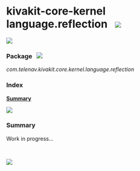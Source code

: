 # kivakit-core-kernel language.reflection &nbsp; ![](../../../documentation/images/mirror-40.png)

![](../documentation/images/horizontal-line.png)

### Package &nbsp; ![](../../../documentation/images/box-32.png)

*com.telenav.kivakit.core.kernel.language.reflection*

### Index

[**Summary**](#summary)

![](../documentation/images/horizontal-line.png)

### Summary <a name="summary"></a>

Work in progress...

<br/>

![](../documentation/images/horizontal-line.png)
